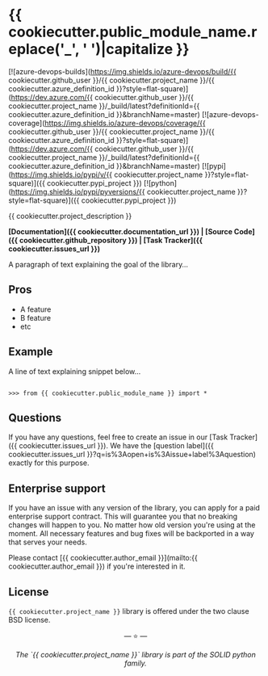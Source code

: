 # {{ cookiecutter.public_module_name.replace('_', ' ')|capitalize }}

[![azure-devops-builds](https://img.shields.io/azure-devops/build/{{ cookiecutter.github_user }}/{{ cookiecutter.project_name }}/{{ cookiecutter.azure_definition_id }}?style=flat-square)](https://dev.azure.com/{{ cookiecutter.github_user }}/{{ cookiecutter.project_name }}/_build/latest?definitionId={{ cookiecutter.azure_definition_id }}&branchName=master)
[![azure-devops-coverage](https://img.shields.io/azure-devops/coverage/{{ cookiecutter.github_user }}/{{ cookiecutter.project_name }}/{{ cookiecutter.azure_definition_id }}?style=flat-square)](https://dev.azure.com/{{ cookiecutter.github_user }}/{{ cookiecutter.project_name }}/_build/latest?definitionId={{ cookiecutter.azure_definition_id }}&branchName=master)
[![pypi](https://img.shields.io/pypi/v/{{ cookiecutter.project_name }}?style=flat-square)]({{ cookiecutter.pypi_project }})
[![python](https://img.shields.io/pypi/pyversions/{{ cookiecutter.project_name }}?style=flat-square)]({{ cookiecutter.pypi_project }})

{{ cookiecutter.project_description }}

**[Documentation]({{ cookiecutter.documentation_url }}) |
[Source Code]({{ cookiecutter.github_repository }}) |
[Task Tracker]({{ cookiecutter.issues_url }})**

A paragraph of text explaining the goal of the library…

## Pros

- A feature
- B feature
- etc

## Example

A line of text explaining snippet below…

```pycon

>>> from {{ cookiecutter.public_module_name }} import *

```

## Questions

If you have any questions, feel free to create an issue in our
[Task Tracker]({{ cookiecutter.issues_url }}). We have the
[question label]({{ cookiecutter.issues_url }}?q=is%3Aopen+is%3Aissue+label%3Aquestion)
exactly for this purpose.

## Enterprise support

If you have an issue with any version of the library, you can apply for a paid
enterprise support contract. This will guarantee you that no breaking changes
will happen to you. No matter how old version you're using at the moment. All
necessary features and bug fixes will be backported in a way that serves your
needs.

Please contact [{{ cookiecutter.author_email }}](mailto:{{ cookiecutter.author_email }}) if you're
interested in it.

## License

`{{ cookiecutter.project_name }}` library is offered under the two clause BSD license.

<p align="center">&mdash; ⭐️ &mdash;</p>
<p align="center"><i>The `{{ cookiecutter.project_name }}` library is part of the SOLID python family.</i></p>
